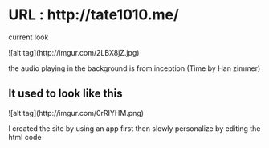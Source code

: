 <H1>URL : http://tate1010.me/ </H1>
<p>current look</p>
![alt tag](http://imgur.com/2LBX8jZ.jpg)
<p> the audio playing in the background is from inception (Time by Han zimmer)

<H2> It used to look like this</H2>
![alt tag](http://imgur.com/0rRIYHM.png)

<p> I created the site by using an app first then slowly personalize by editing the html code </P> 
